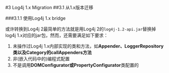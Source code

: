 #3 <span id="Log4j 1.x Migration">Log4j 1.x Migration</span>
##3.1 从1.x版本迁移

###3.1.1 使用Log4j 1.x bridge

或许转换到Log4j 2最简单的方法就是用Log4j 2的`log4j-1.2-api.jar`替换掉log4j 1.x对应的jar包，然而，还需要满足如下要求：

1. 未操作过Log4j 1.x内部实现的类和方法，如**Appender、LoggerRepository类以及Category的callAppenders方法**
2. 非(嵌入代码中的)编程式配置
3. 不是调用**DOMConfigurator或PropertyConfigurator**类配置的